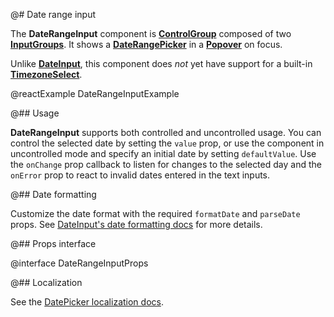 @# Date range input

The __DateRangeInput__ component is [__ControlGroup__](#core/components/control-group) composed
of two [__InputGroups__](#core/components/input-group). It shows a
[__DateRangePicker__](#datetime/daterangepicker) in a [__Popover__](#core/components/popover)
on focus.

Unlike [__DateInput__](#datetime/date-input), this component does _not_ yet have support for
a built-in [__TimezoneSelect__](#datetime/timezone-select).

<!-- It optionally shows a [TimezoneSelect](#datetime/timezone-select) as the third
element in the ControlGroup, allowing the user to change the timezone of the selected date range. -->

@reactExample DateRangeInputExample

@## Usage

__DateRangeInput__ supports both controlled and uncontrolled usage. You can control
the selected date by setting the `value` prop, or use the component in
uncontrolled mode and specify an initial date by setting `defaultValue`.
Use the `onChange` prop callback to listen for changes to the selected day and
the `onError` prop to react to invalid dates entered in the text inputs.

@## Date formatting

Customize the date format with the required `formatDate` and `parseDate` props.
See [DateInput's date formatting docs](#datetime/date-input.date-formatting) for more details.

@## Props interface

@interface DateRangeInputProps

@## Localization

See the [DatePicker localization docs](#datetime/datepicker.localization).
